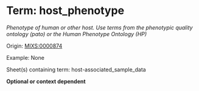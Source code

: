 # Term: host_phenotype

*Phenotype of human or other host. Use terms from the phenotypic quality ontology (pato) or the Human Phenotype Ontology (HP)*

Origin: [MIXS:0000874](https://w3id.org/mixs/0000874)

Example: None

Sheet(s) containing term: host-associated_sample_data

**Optional or context dependent**